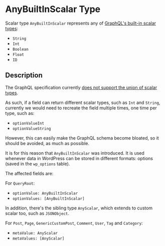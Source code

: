 # AnyBuiltInScalar Type

Scalar type `AnyBuiltInScalar` represents any of [GraphQL's built-in scalar types](https://spec.graphql.org/draft/#sec-Scalars.Built-in-Scalars):

- `String`
- `Int`
- `Boolean`
- `Float`
- `ID`

## Description

The GraphQL specification currently [does not support the union of scalar types](https://github.com/graphql/graphql-spec/issues/215).

As such, if a field can return different scalar types, such as `Int` and `String`, currently we would need to recreate the field multiple times, one time per type, such as:

- `optionValueInt`
- `optionValueString`

However, this can easily make the GraphQL schema become bloated, so it should be avoided, as much as possible.

It is for this reason that `AnyBuiltInScalar` was introduced. It is used whenever data in WordPress can be stored in different formats: options (saved in the `wp_options` table).

The affected fields are:

For `QueryRoot`:

- `optionValue: AnyBuiltInScalar`
- `optionValues: [AnyBuiltInScalar]`

In addition, there's the sibling type `AnyScalar`, which extends to custom scalar too, such as `JSONObject`.

For `Post`, `Page`, `GenericCustomPost`, `Comment`, `User`, `Tag` and `Category`:

- `metaValue: AnyScalar`
- `metaValues: [AnyScalar]`
